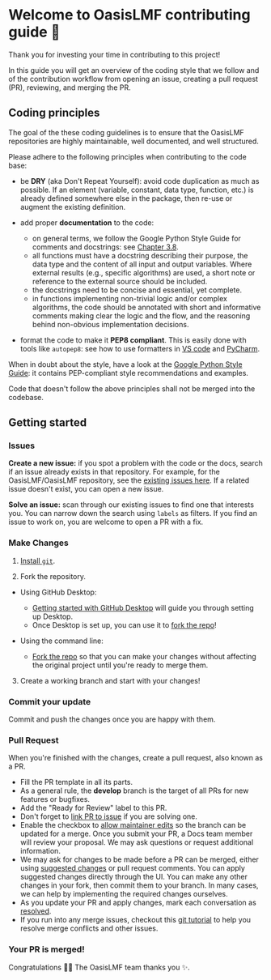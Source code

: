 # Welcome to OasisLMF contributing guide :wave:

Thank you for investing your time in contributing to this project!

<!-- Read our [Code of Conduct](./CODE_OF_CONDUCT.md) to keep our community approachable and respectable. -->

In this guide you will get an overview of the coding style that we follow and of the contribution workflow from opening an issue, creating a pull request (PR), reviewing, and merging the PR.


## Coding principles

The goal of the these coding guidelines is to ensure that the OasisLMF repositories are highly maintainable, well documented, and well structured.

Please adhere to the following principles when contributing to the code base:

 - be **DRY** (aka Don't Repeat Yourself): avoid code duplication as much as possible. If an element (variable, constant, data type, function, etc.) is already defined somewhere else in the package, then re-use or augment the existing definition.
 
 - add proper **documentation** to the code:
   - on general terms, we follow the Google Python Style Guide for comments and docstrings: see [Chapter 3.8](https://google.github.io/styleguide/pyguide.html#38-comments-and-docstrings).
   - all functions must have a docstring describing their purpose, the data type and the content of all input and output variables. Where external results (e.g., specific algorithms) are used, a short note or reference to the external source should be included.
   - the docstrings need to be concise and essential, yet complete.
   - in functions implementing non-trivial logic and/or complex algorithms, the code should be annotated with short and informative comments making clear the logic and the flow, and the reasoning behind non-obvious implementation decisions.
   
  - format the code to make it **PEP8 compliant**. This is easily done with tools like `autopep8`: see how to use formatters in [VS code](https://code.visualstudio.com/docs/python/editing#_formatting) and [PyCharm](https://www.jetbrains.com/help/pycharm/reformat-and-rearrange-code.html). 
  
When in doubt about the style, have a look at the [Google Python Style Guide](https://google.github.io/styleguide/pyguide.html): it contains PEP-compliant style recommendations and examples.

Code that doesn't follow the above principles shall not be merged into the codebase.

## Getting started

### Issues

**Create a new issue:** if you spot a problem with the code or the docs, search if an issue already exists in that repository. For example, for the OasisLMF/OasisLMF repository, see the [existing issues here](https://github.com/OasisLMF/OasisLMF/issues). If a related issue doesn't exist, you can open a new issue. 

**Solve an issue:** scan through our existing issues to find one that interests you. You can narrow down the search using `labels` as filters. If you find an issue to work on, you are welcome to open a PR with a fix.

### Make Changes

1. [Install `git`](https://git-scm.com/book/en/v2/Getting-Started-Installing-Git).

2. Fork the repository.
- Using GitHub Desktop:
  - [Getting started with GitHub Desktop](https://docs.github.com/en/desktop/installing-and-configuring-github-desktop/getting-started-with-github-desktop) will guide you through setting up Desktop.
  - Once Desktop is set up, you can use it to [fork the repo](https://docs.github.com/en/desktop/contributing-and-collaborating-using-github-desktop/cloning-and-forking-repositories-from-github-desktop)!

- Using the command line:
  - [Fork the repo](https://docs.github.com/en/github/getting-started-with-github/fork-a-repo#fork-an-example-repository) so that you can make your changes without affecting the original project until you're ready to merge them.

3. Create a working branch and start with your changes!

### Commit your update

Commit and push the changes once you are happy with them.

### Pull Request

When you're finished with the changes, create a pull request, also known as a PR.
- Fill the PR template in all its parts.
- As a general rule, the **develop** branch is the target of all PRs for new features or bugfixes.
- Add the "Ready for Review" label to this PR.
- Don't forget to [link PR to issue](https://docs.github.com/en/issues/tracking-your-work-with-issues/linking-a-pull-request-to-an-issue) if you are solving one.
- Enable the checkbox to [allow maintainer edits](https://docs.github.com/en/github/collaborating-with-issues-and-pull-requests/allowing-changes-to-a-pull-request-branch-created-from-a-fork) so the branch can be updated for a merge.
Once you submit your PR, a Docs team member will review your proposal. We may ask questions or request additional information.
- We may ask for changes to be made before a PR can be merged, either using [suggested changes](https://docs.github.com/en/github/collaborating-with-issues-and-pull-requests/incorporating-feedback-in-your-pull-request) or pull request comments. You can apply suggested changes directly through the UI. You can make any other changes in your fork, then commit them to your branch. In many cases, we can help by implementing the required changes ourselves.
- As you update your PR and apply changes, mark each conversation as [resolved](https://docs.github.com/en/github/collaborating-with-issues-and-pull-requests/commenting-on-a-pull-request#resolving-conversations).
- If you run into any merge issues, checkout this [git tutorial](https://github.com/skills/resolve-merge-conflicts) to help you resolve merge conflicts and other issues.

### Your PR is merged!

Congratulations :tada::tada: The OasisLMF team thanks you :sparkles:. 

